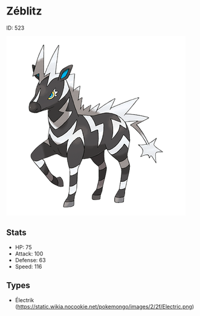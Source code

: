 # Zéblitz


ID: 523

![](https://raw.githubusercontent.com/PokeAPI/sprites/master/sprites/pokemon/other/official-artwork/523.png "Zéblitz")

## Stats


 - HP: 75
 - Attack: 100
 - Defense: 63
 - Speed: 116

## Types


 - Électrik (https://static.wikia.nocookie.net/pokemongo/images/2/2f/Electric.png)
